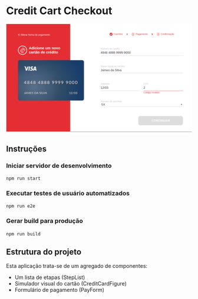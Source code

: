 # Credit Cart Checkout

![preview](credit-cart-checkout.png)

## Instruções

### Iniciar servidor de desenvolvimento
```
npm run start
```
### Executar testes de usuário automatizados
```
npm run e2e
```
### Gerar build para produção
```
npm run build
```

## Estrutura do projeto
Esta aplicação trata-se de um agregado de componentes:
- Um lista de etapas (StepList)
- Simulador visual do cartão (CreditCardFigure)
- Formulário de pagamento (PayForm)

